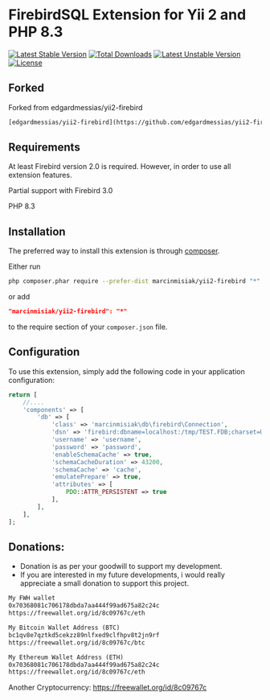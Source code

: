 FirebirdSQL Extension for Yii 2 and PHP 8.3
==========================
[![Latest Stable Version](https://poser.pugx.org/marcinmisiak/yii2-firebird/v/stable)](https://packagist.org/packages/marcinmisiak/yii2-firebird)
[![Total Downloads](https://poser.pugx.org/marcinmisiak/yii2-firebird/downloads)](https://packagist.org/packages/marcinmisiak/yii2-firebird)
[![Latest Unstable Version](https://poser.pugx.org/marcinmisiak/yii2-firebird/v/unstable)](https://packagist.org/packages/marcinmisiak/yii2-firebird)
[![License](https://poser.pugx.org/marcinmisiak/yii2-firebird/license)](https://packagist.org/packages/marcinmisiak/yii2-firebird)


Forked
-----------

Forked from edgardmessias/yii2-firebird
```html
[edgardmessias/yii2-firebird](https://github.com/edgardmessias/yii2-firebird).
```

Requirements
------------

At least Firebird version 2.0 is required. However, in order to use all extension features.

Partial support with Firebird 3.0

PHP 8.3

Installation
------------

The preferred way to install this extension is through [composer](https://getcomposer.org/download/).

Either run

```bash
php composer.phar require --prefer-dist marcinmisiak/yii2-firebird "*"
```

or add 

```json
"marcinmisiak/yii2-firebird": "*"
```

to the require section of your `composer.json` file.


Configuration
-------------

To use this extension, simply add the following code in your application configuration:

```php
return [
    //....
    'components' => [
        'db' => [
            'class' => 'marcinmisiak\db\firebird\Connection',
            'dsn' => 'firebird:dbname=localhost:/tmp/TEST.FDB;charset=UTF8',
            'username' => 'username',
            'password' => 'password',
            'enableSchemaCache' => true,
            'schemaCacheDuration' => 43200,
            'schemaCache' => 'cache',
            'emulatePrepare' => true,
            'attributes' => [
                PDO::ATTR_PERSISTENT => true
            ],
        ],
    ],
];
```

## Donations:
* Donation is as per your goodwill to support my development.
* If you are interested in my future developments, i would really appreciate a small donation to support this project.
```html
My FWH wallet
0x70368081c706178dbda7aa444f99ad675a82c24c
https://freewallet.org/id/8c09767c/eth
```
```html
My Bitcoin Wallet Address (BTC)
bc1qv8e7qztkd5cekzz89nlfxed9clfhpv8t2jn9rf
https://freewallet.org/id/8c09767c/btc
```
```html
My Ethereum Wallet Address (ETH)
0x70368081c706178dbda7aa444f99ad675a82c24c
https://freewallet.org/id/8c09767c/eth
```
Another Cryptocurrency: https://freewallet.org/id/8c09767c






